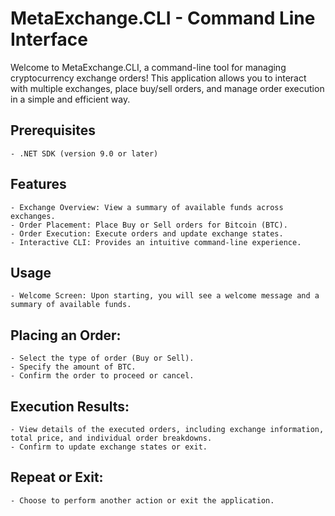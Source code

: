 ﻿# MetaExchange.CLI - Command Line Interface

Welcome to MetaExchange.CLI, a command-line tool for managing cryptocurrency exchange orders! 
This application allows you to interact with multiple exchanges, place buy/sell orders, 
and manage order execution in a simple and efficient way.

## Prerequisites
    - .NET SDK (version 9.0 or later)

## Features
    - Exchange Overview: View a summary of available funds across exchanges.
    - Order Placement: Place Buy or Sell orders for Bitcoin (BTC).
    - Order Execution: Execute orders and update exchange states.
    - Interactive CLI: Provides an intuitive command-line experience.
    
## Usage
    - Welcome Screen: Upon starting, you will see a welcome message and a summary of available funds.

## Placing an Order:
    - Select the type of order (Buy or Sell).
    - Specify the amount of BTC.
    - Confirm the order to proceed or cancel.

## Execution Results:
    - View details of the executed orders, including exchange information, total price, and individual order breakdowns.
    - Confirm to update exchange states or exit.
    
## Repeat or Exit:
    - Choose to perform another action or exit the application.